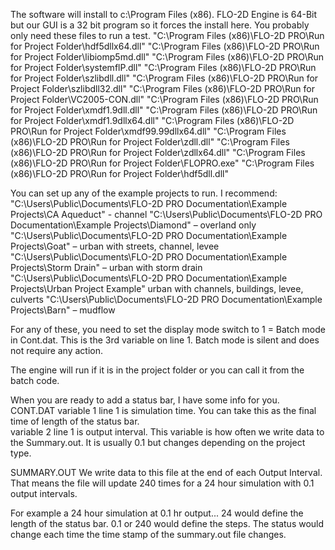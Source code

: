 The software will install to c:\Program Files (x86).  FLO-2D Engine is 64-Bit but our GUI is a 32 bit program so it forces the install here.  You probably only need these files to run a test.
"C:\Program Files (x86)\FLO-2D PRO\Run for Project Folder\hdf5dllx64.dll"
"C:\Program Files (x86)\FLO-2D PRO\Run for Project Folder\libiomp5md.dll"
"C:\Program Files (x86)\FLO-2D PRO\Run for Project Folder\systemflP.dll"
"C:\Program Files (x86)\FLO-2D PRO\Run for Project Folder\szlibdll.dll"
"C:\Program Files (x86)\FLO-2D PRO\Run for Project Folder\szlibdll32.dll"
"C:\Program Files (x86)\FLO-2D PRO\Run for Project Folder\VC2005-CON.dll"
"C:\Program Files (x86)\FLO-2D PRO\Run for Project Folder\xmdf1.9dll.dll"
"C:\Program Files (x86)\FLO-2D PRO\Run for Project Folder\xmdf1.9dllx64.dll"
"C:\Program Files (x86)\FLO-2D PRO\Run for Project Folder\xmdf99.99dllx64.dll"
"C:\Program Files (x86)\FLO-2D PRO\Run for Project Folder\zdll.dll"
"C:\Program Files (x86)\FLO-2D PRO\Run for Project Folder\zdllx64.dll"
"C:\Program Files (x86)\FLO-2D PRO\Run for Project Folder\FLOPRO.exe"
"C:\Program Files (x86)\FLO-2D PRO\Run for Project Folder\hdf5dll.dll"
 

You can set up any of the example projects to run.  I recommend:
"C:\Users\Public\Documents\FLO-2D PRO Documentation\Example Projects\CA Aqueduct" - channel
"C:\Users\Public\Documents\FLO-2D PRO Documentation\Example Projects\Diamond" – overland only
"C:\Users\Public\Documents\FLO-2D PRO Documentation\Example Projects\Goat" – urban with streets, channel, levee
"C:\Users\Public\Documents\FLO-2D PRO Documentation\Example Projects\Storm Drain" – urban with storm drain
"C:\Users\Public\Documents\FLO-2D PRO Documentation\Example Projects\Urban Project Example" urban with channels, buildings, levee, culverts
"C:\Users\Public\Documents\FLO-2D PRO Documentation\Example Projects\Barn" – mudflow
 

For any of these, you need to set the display mode switch to 1 = Batch mode in Cont.dat.  This is the 3rd variable on line 1.  Batch mode is silent and does not require any action.
 

The engine will run if it is in the project folder or you can call it from the batch code.

When you are ready to add a status bar, I have some info for you.  
CONT.DAT 
variable 1 line 1 is simulation time.  You can take this as the final time of length of the status bar.  
variable 2 line 1 is output interval.  This variable is how often we write data to the Summary.out.  It is usually 0.1 but changes depending on the project type.

SUMMARY.OUT
We write data to this file at the end of each Output Interval.  That means the file will update 240 times for a 24 hour simulation with 0.1 output intervals.

For example  a 24 hour simulation at 0.1 hr output...
24 would define the length of the status bar.
0.1 or 240 would define the steps.
The status would change each time the time stamp of the summary.out file changes.
